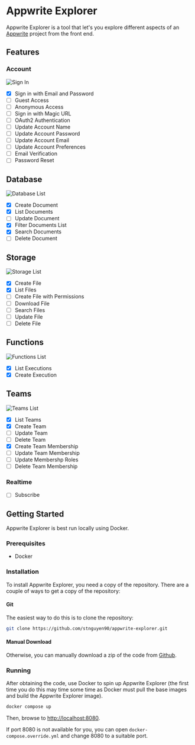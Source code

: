# Appwrite Explorer

Appwrite Explorer is a tool that let's you explore different aspects of an [Appwrite](https://appwrite.io) project from the front end.

## Features

### Account

![Sign In](docs/sign-in.png)

- [x] Sign in with Email and Password
- [ ] Guest Access
- [ ] Anonymous Access
- [ ] Sign in with Magic URL
- [ ] OAuth2 Authentication
- [ ] Update Account Name
- [ ] Update Account Password
- [ ] Update Account Email
- [ ] Update Account Preferences
- [ ] Email Verification
- [ ] Password Reset

## Database

![Database List](docs/database-list.png)

- [x] Create Document
- [x] List Documents
- [ ] Update Document
- [x] Filter Documents List
- [x] Search Documents
- [ ] Delete Document

## Storage

![Storage List](docs/storage-list.png)

- [x] Create File
- [x] List Files
- [ ] Create File with Permissions
- [ ] Download File
- [ ] Search Files
- [ ] Update File
- [ ] Delete File

## Functions

![Functions List](docs/functions-list.png)

- [x] List Executions
- [x] Create Execution

## Teams

![Teams List](docs/teams-list.png)

- [x] List Teams
- [x] Create Team
- [ ] Update Team
- [ ] Delete Team
- [x] Create Team Membership
- [ ] Update Team Membership
- [ ] Update Membershp Roles
- [ ] Delete Team Membership

### Realtime

- [ ] Subscribe

## Getting Started

Appwrite Explorer is best run locally using Docker.

### Prerequisites

- Docker

### Installation

To install Appwrite Explorer, you need a copy of the repository. There are a couple of ways to get a copy of the repository:

#### Git

The easiest way to do this is to clone the repository:

```bash
git clone https://github.com/stnguyen90/appwrite-explorer.git
```

#### Manual Download

Otherwise, you can manually download a zip of the code from [Github](https://github.com/stnguyen90/appwrite-explorer/archive/refs/heads/main.zip).

### Running

After obtaining the code, use Docker to spin up Appwrite Explorer (the first time you do this may time some time as Docker must pull the base images and build the Appwrite Explorer image).

```bash
docker compose up
```

Then, browse to [http://localhost:8080](http://localhost:8080).

If port 8080 is not available for you, you can open `docker-compose.override.yml` and change 8080 to a suitable port.
